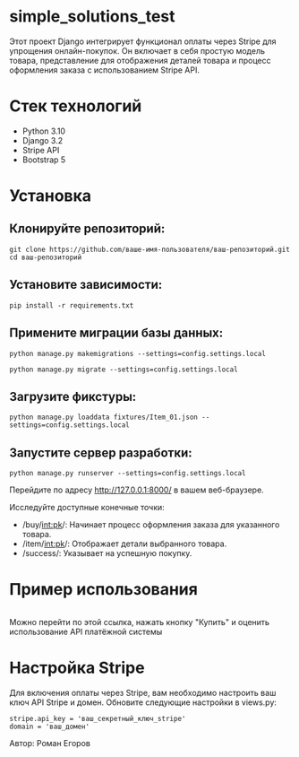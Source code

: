 # simple_solutions_test

Этот проект Django интегрирует функционал оплаты через Stripe для упрощения онлайн-покупок. Он включает в себя простую модель товара, представление для отображения деталей товара и процесс оформления заказа с использованием Stripe API.

# Стек технологий
* Python 3.10
* Django 3.2
* Stripe API
* Bootstrap 5


# Установка
## Клонируйте репозиторий:

```
git clone https://github.com/ваше-имя-пользователя/ваш-репозиторий.git
cd ваш-репозиторий
```




## Установите зависимости:

```
pip install -r requirements.txt
```

## Примените миграции базы данных:
```
python manage.py makemigrations --settings=config.settings.local

python manage.py migrate --settings=config.settings.local
```

## Загрузите фикстуры:

```
python manage.py loaddata fixtures/Item_01.json --settings=config.settings.local
```

## Запустите сервер разработки:
```
python manage.py runserver --settings=config.settings.local
```

Перейдите по адресу http://127.0.0.1:8000/ в вашем веб-браузере.

Исследуйте доступные конечные точки:

* /buy/<int:pk>/: Начинает процесс оформления заказа для указанного товара.
* /item/<int:pk>/: Отображает детали выбранного товара.
* /success/: Указывает на успешную покупку.

# Пример использования

``` http://127.0.0.1:8000/item/1/
```
Можно перейти по этой ссылка, нажать кнопку "Купить" и оценить использование API платёжной системы


# Настройка Stripe
Для включения оплаты через Stripe, вам необходимо настроить ваш ключ API Stripe и домен. Обновите следующие настройки в views.py:

```
stripe.api_key = 'ваш_секретный_ключ_stripe'
domain = 'ваш_домен'
``` 

Автор: Роман Егоров
